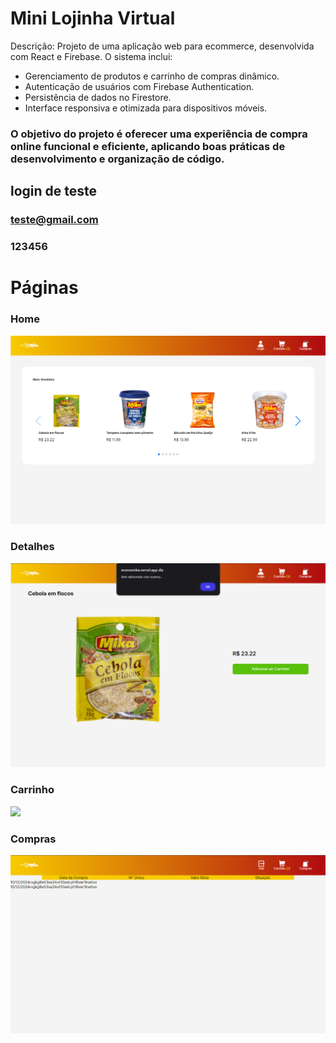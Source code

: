 # Mini Lojinha Virtual

Descrição:
Projeto de uma aplicação web para ecommerce, desenvolvida com React e Firebase. O sistema inclui:

* Gerenciamento de produtos e carrinho de compras dinâmico. 
* Autenticação de usuários com Firebase Authentication.
* Persistência de dados no Firestore.
* Interface responsiva e otimizada para dispositivos móveis.

### O objetivo do projeto é oferecer uma experiência de compra online funcional e eficiente, aplicando boas práticas de desenvolvimento e organização de código.

## login de teste </br>
### teste@gmail.com
### 123456

# Páginas

### Home
<img src="./src//assets/home.png">

### Detalhes
<img src="./src//assets/detalhes.png">

### Carrinho
<img src="./src//assets/carrinho.png">

### Compras
<img src="./src//assets/compras.png">



